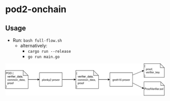 # pod2-onchain

## Usage
- Run: `bash full-flow.sh`
  - alternatively:
    - `cargo run --release`
    - `go run main.go`

![](pod2-onchain-diagram.png)

